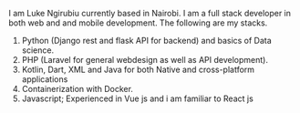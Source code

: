 I am Luke Ngirubiu currently based in Nairobi. I am a full stack developer in both web and and mobile development. The following are my stacks.
1. Python (Django rest and flask API for backend) and basics of Data science.
2. PHP (Laravel for general webdesign as well as API development).
3. Kotlin, Dart, XML and Java for both Native and cross-platform applications
4. Containerization with Docker.
5. Javascript; Experienced in Vue js and i am familiar to React js


